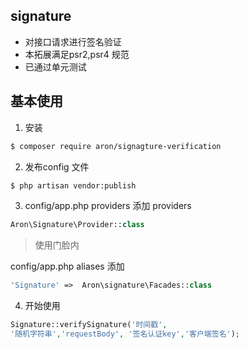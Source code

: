 ## signature

- 对接口请求进行签名验证
- 本拓展满足psr2,psr4 规范
- 已通过单元测试

## 基本使用
1. 安装
```bash
$ composer require aron/signagture-verification
```

2. 发布config 文件
```bash
$ php artisan vendor:publish
```

3. config/app.php providers 添加 providers

```php
Aron\Signature\Provider::class
```
> 使用门脸内

config/app.php aliases 添加
```php
'Signature' =>  Aron\signature\Facades::class
```

4. 开始使用
```php
Signature::verifySignature('时间戳',
'随机字符串','requestBody', '签名认证key','客户端签名');
```

